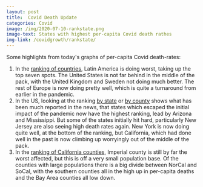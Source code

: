 ```yaml
---
layout: post
title:  Covid Death Update
categories: Covid
image: /img/2020-07-10-rankstate.png
image-text: States with highest per-capita Covid death rathes
img-link: /covidgrowth/rankstate/
---
```


Some highlights from today's graphs of per-capita Covid death-rates:

1. In the [ranking of countries][2], Latin America is doing worst, taking up the top seven spots. The United States is not far behind in the middle of the pack, with the United Kingdom and Sweden not doing much better. The rest of Europe is now doing pretty well, which is quite a turnaround from  earlier in the pandemic.
1. In the US, looking at the ranking [by state][3] or [by county][4] shows what has been much reported in the news, that states which escaped the initial impact of the pandemic now have the highest ranking, lead by Arizona and Mississippi. But some of the states initially hit hard, particularly New Jersey are also seeing high death rates again. New York is now doing quite well, at the bottom of the ranking, but California, which had done well in the past is now climbing up worryingly out of the middle of the pack.
1. In the [ranking of California counties][1], Imperial county is still by far the worst affected, but this is off a very small population base. Of the counties with large populations there is a big divide between NorCal and SoCal, with the southern counties all in the high up in per-capita deaths and the Bay Area counties all low down.
 
[1]: /covidgrowth/rankca/
[2]: /covidgrowth/rankworld/
[3]: /covidgrowth/rankstate/
[4]: /covidgrowth/rankusa/